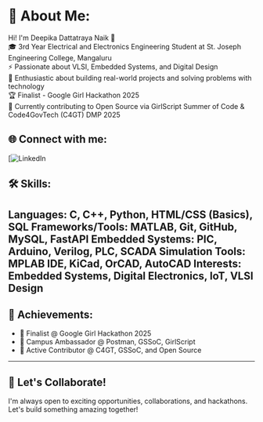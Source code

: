 # 💫 About Me:
Hi! I'm Deepika Dattatraya Naik 👋  
🎓 3rd Year Electrical and Electronics Engineering Student at St. Joseph Engineering College, Mangaluru  
⚡ Passionate about VLSI, Embedded Systems, and Digital Design  
🔬 Enthusiastic about building real-world projects and solving problems with technology  
🏆 Finalist - Google Girl Hackathon 2025  
🤝 Currently contributing to Open Source via GirlScript Summer of Code & Code4GovTech (C4GT) DMP 2025

## 🌐 Connect with me:
[![LinkedIn]([https://www.linkedin.com/in/deepika-dattatraya-naik/](https://www.linkedin.com/in/deepika-dattatraya-naik-416809288/))  


## 🛠️ Skills:
Languages: C, C++, Python, HTML/CSS (Basics), SQL
Frameworks/Tools: MATLAB, Git, GitHub, MySQL, FastAPI
Embedded Systems: PIC, Arduino, Verilog, PLC, SCADA
Simulation Tools: MPLAB IDE, KiCad, OrCAD, AutoCAD 
Interests: Embedded Systems, Digital Electronics, IoT, VLSI Design 
---

## 🏅 Achievements:
- 🥇 Finalist @ Google Girl Hackathon 2025  
- 🚀 Campus Ambassador @ Postman, GSSoC, GirlScript  
- 🌟 Active Contributor @ C4GT, GSSoC, and Open Source

---

## 📢 Let's Collaborate!
I'm always open to exciting opportunities, collaborations, and hackathons. Let's build something amazing together!

<!---
deepikAnaikk/deepikAnaikk is a ✨ special ✨ repository because its `README.md` (this file) appears on your GitHub profile.
You can click the Preview link to take a look at your changes.
--->
